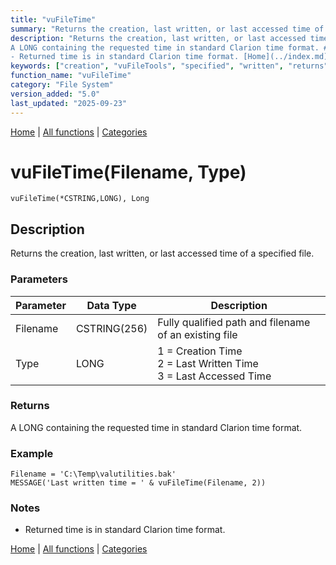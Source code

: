 ```yaml
---
title: "vuFileTime"
summary: "Returns the creation, last written, or last accessed time of a specified file."
description: "Returns the creation, last written, or last accessed time of a specified file. ### Parameters ### Returns
A LONG containing the requested time in standard Clarion time format. ### Example ### Notes
- Returned time is in standard Clarion time format. [Home](../index.md) | [All functions](index.md) | [Categories](../categories/index.md)"
keywords: ["creation", "vuFileTools", "specified", "written", "returns", "accessed", "vufiletime", "Clarion", "system", "last", "Windows", "time"]
function_name: "vuFileTime"
category: "File System"
version_added: "5.0"
last_updated: "2025-09-23"
---
```


[Home](../index.md) | [All functions](index.md) | [Categories](../categories/index.md)

# vuFileTime(Filename, Type)

```Prototype
vuFileTime(*CSTRING,LONG), Long
```


## Description
Returns the creation, last written, or last accessed time of a specified file.

### Parameters

| Parameter | Data Type    | Description                                                     |
|-----------|--------------|-----------------------------------------------------------------|
| Filename  | CSTRING(256) | Fully qualified path and filename of an existing file           |
| Type      | LONG         | 1 = Creation Time <br> 2 = Last Written Time <br> 3 = Last Accessed Time |

### Returns
A LONG containing the requested time in standard Clarion time format.

### Example

```Clarion
Filename = 'C:\Temp\valutilities.bak'
MESSAGE('Last written time = ' & vuFileTime(Filename, 2))
```

### Notes
- Returned time is in standard Clarion time format.

[Home](../index.md) | [All functions](index.md) | [Categories](../categories/index.md)
